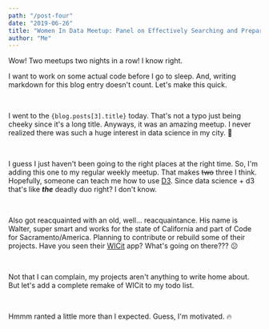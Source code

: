 ```yaml
---
path: "/post-four"
date: "2019-06-26"
title: "Women In Data Meetup: Panel on Effectively Searching and Preparing for Jobs in Data/Tech"
author: "Me"
---
```


Wow! Two meetups two nights in a row! I know right.

I want to work on some actual code before I go to sleep. And, writing markdown for this blog entry doesn't count. Let's make this quick.

<br/>

I went to the `{blog.posts[3].title}` today. That's not a typo just being cheeky since it's a long title.
Anyways, it was an amazing meetup. I never realized there was such a huge interest in data science in my city. :woman:

<br/>

I guess I just haven't been going to the right places at the right time. So, I'm adding this one to my regular weekly meetup. That makes ~~two~~ three I think. Hopefully, someone can teach me how to use [D3](https://d3js.org/). Since data science + d3 that's like <strong><em>the</em></strong> deadly duo right? I don't know. 

<br/>

Also got reacquainted with an old, well... reacquaintance. His name is Walter, super smart and works for the state of California and part of Code for Sacramento/America. Planning to contribute or rebuild some of their projects. Have you seen their [WICit](https://findwic.com/#/map) app? What's going on there??? :confused:

<br/>

Not that I can complain, my projects aren't anything to write home about. But let's add a complete remake of WICit to my todo list.

<br/>

Hmmm ranted a little more than I expected. Guess, I'm motivated. :fire: